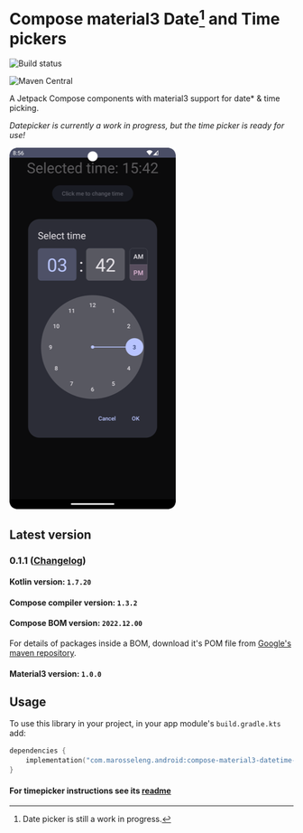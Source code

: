 # Compose material3 Date[^1] and Time pickers

![Build status](https://github.com/marosseleng/compose-material3-datetime-pickers/actions/workflows/gradle.yml/badge.svg)

![Maven Central](https://img.shields.io/maven-central/v/com.marosseleng.android/compose-material3-datetime-pickers)

A Jetpack Compose components with material3 support for date* & time picking.

*Datepicker is currently a work in progress, but the time picker is ready for use!*

![timepicker](docs/timepicker/resources/time-picker-night.png)

## Latest version

### 0.1.1 ([Changelog](https://github.com/marosseleng/compose-material3-datetime-pickers/compare/v0.1.1...v0.2.0))

#### Kotlin version: `1.7.20`

#### Compose compiler version: `1.3.2`

#### Compose BOM version: `2022.12.00`
For details of packages inside a BOM, download it's POM file from [Google's maven repository](https://maven.google.com/web/index.html?q=compose-bom#androidx.compose:compose-bom).

#### Material3 version: `1.0.0`

## Usage
To use this library in your project, in your app module's `build.gradle.kts` add:

```kotlin
dependencies {
    implementation("com.marosseleng.android:compose-material3-datetime-pickers:<LATEST_VERSION>")
}
```

#### For timepicker instructions see its [readme](docs/timepicker/README.md)

[^1]: Date picker is still a work in progress.